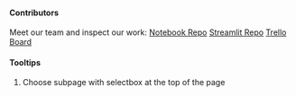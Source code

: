 #### Contributors

Meet our team and inspect our work:
[Notebook Repo](https://github.com/Lizette95/Team_RM4_UnsupervisedPredict/blob/master/Team_RM4_UnsupervisedNotebook.ipynb)
[Streamlit Repo](https://github.com/Lizette95/unsupervised-predict-streamlit-template)
[Trello Board](https://trello.com/b/1xeVg7gj/unsupervisedteamrm4)

#### Tooltips

1. Choose subpage with selectbox at the top of the page